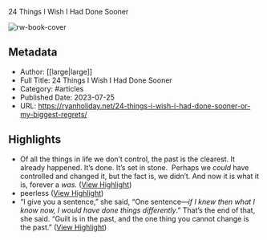 24 Things I Wish I Had Done Sooner

![rw-book-cover](https://10925d.p3cdn1.secureserver.net/wp-content/uploads/2023/07/Ryan-Kids-NYC-300x257.jpg)

## Metadata
- Author: [[large|large]]
- Full Title: 24 Things I Wish I Had Done Sooner
- Category: #articles
- Published Date: 2023-07-25
- URL: https://ryanholiday.net/24-things-i-wish-i-had-done-sooner-or-my-biggest-regrets/

## Highlights
- Of all the things in life we don’t control, the past is the clearest. It already happened. It’s done. It’s set in stone. 
  Perhaps we *could* have controlled and changed it, but the fact is, we didn’t. And now it is what it is, forever a *was.* ([View Highlight](https://read.readwise.io/read/01hdem2gffb4mn2t9pe5ka690j))
- peerless ([View Highlight](https://read.readwise.io/read/01hdem4k5sahxk95zzm5vgx7tx))
- “I give you a sentence,” she said, “One sentence—*if I knew then what I know now, I would have done things differently*.” That’s the end of that, she said. “Guilt is in the past, and the one thing you cannot change is the past.” ([View Highlight](https://read.readwise.io/read/01hdem8zmwhxbx3c6k3rjhhrt9))
